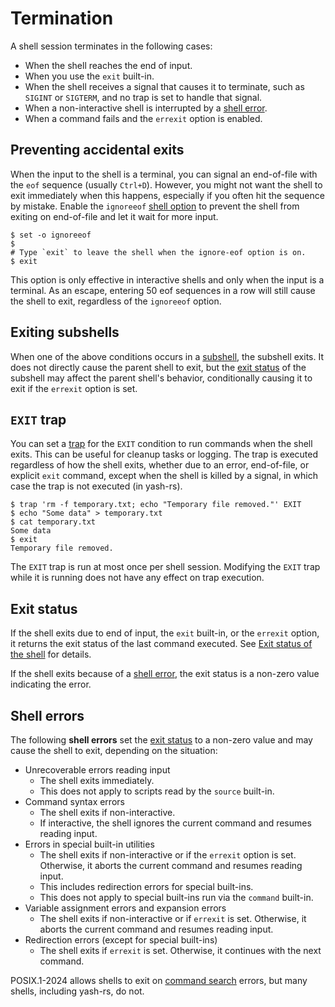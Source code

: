 # Termination

A shell session terminates in the following cases:

- When the shell reaches the end of input.
- When you use the `exit` built-in.
- When the shell receives a signal that causes it to terminate, such as `SIGINT` or `SIGTERM`, and no trap is set to handle that signal.
- When a non-interactive shell is interrupted by a [shell error](#shell-errors).
- When a command fails and the `errexit` option is enabled.

## Preventing accidental exits

When the input to the shell is a terminal, you can signal an end-of-file with the `eof` sequence (usually `Ctrl+D`). However, you might not want the shell to exit immediately when this happens, especially if you often hit the sequence by mistake. Enable the `ignoreeof` [shell option] to prevent the shell from exiting on end-of-file and let it wait for more input.

```shell,no_run
$ set -o ignoreeof
$ 
# Type `exit` to leave the shell when the ignore-eof option is on.
$ exit
```

This option is only effective in interactive shells and only when the input is a terminal. As an escape, entering 50 eof sequences in a row will still cause the shell to exit, regardless of the `ignoreeof` option.

## Exiting subshells

When one of the above conditions occurs in a [subshell](environment/index.html#subshells), the subshell exits. It does not directly cause the parent shell to exit, but the [exit status] of the subshell may affect the parent shell's behavior, conditionally causing it to exit if the `errexit` option is set.

## `EXIT` trap

You can set a [trap](environment/traps.md) for the `EXIT` condition to run commands when the shell exits. This can be useful for cleanup tasks or logging. The trap is executed regardless of how the shell exits, whether due to an error, end-of-file, or explicit `exit` command, except when the shell is killed by a signal, in which case the trap is not executed (in yash-rs).

```shell,one_shot
$ trap 'rm -f temporary.txt; echo "Temporary file removed."' EXIT
$ echo "Some data" > temporary.txt
$ cat temporary.txt
Some data
$ exit
Temporary file removed.
```

The `EXIT` trap is run at most once per shell session. Modifying the `EXIT` trap while it is running does not have any effect on trap execution.

## Exit status

If the shell exits due to end of input, the `exit` built-in, or the `errexit` option, it returns the exit status of the last command executed. See [Exit status of the shell](language/commands/exit_status.md#exit-status-of-the-shell) for details.

If the shell exits because of a [shell error], the exit status is a non-zero value indicating the error.

## Shell errors

The following **shell errors** set the [exit status] to a non-zero value and may cause the shell to exit, depending on the situation:

- Unrecoverable errors reading input
    - The shell exits immediately.
    - This does not apply to scripts read by the `source` built-in.
- Command syntax errors
    - The shell exits if non-interactive.
    - If interactive, the shell ignores the current command and resumes reading input.
- Errors in special built-in utilities
    - The shell exits if non-interactive or if the `errexit` option is set. Otherwise, it aborts the current command and resumes reading input.
    - This includes redirection errors for special built-ins.
    - This does not apply to special built-ins run via the `command` built-in.
- Variable assignment errors and expansion errors
    - The shell exits if non-interactive or if `errexit` is set. Otherwise, it aborts the current command and resumes reading input.
- Redirection errors (except for special built-ins)
    - The shell exits if `errexit` is set. Otherwise, it continues with the next command.

POSIX.1-2024 allows shells to exit on [command search](language/commands/simple.md#command-search) errors, but many shells, including yash-rs, do not.

[exit status]: #exit-status
[shell error]: #shell-errors
[shell option]: environment/options.md
